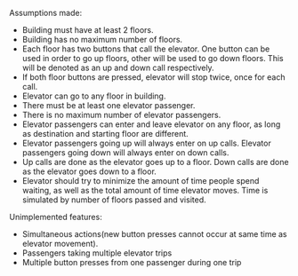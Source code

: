 Assumptions made:
- Building must have at least 2 floors.
- Building has no maximum number of floors.
- Each floor has two buttons that call the elevator. One button can be used in order to go up floors, other will be used to go down floors. This will be denoted as an up and down call respectively.
- If both floor buttons are pressed, elevator will stop twice, once for each call.
- Elevator can go to any floor in building.
- There must be at least one elevator passenger.
- There is no maximum number of elevator passengers.
- Elevator passengers can enter and leave elevator on any floor, as long as destination and starting floor are different.
- Elevator passengers going up will always enter on up calls. Elevator passengers going down will always enter on down calls.
- Up calls are done as the elevator goes up to a floor. Down calls are done as the elevator goes down to a floor.
- Elevator should try to minimize the amount of time people spend waiting, as well as the total amount of time elevator moves. Time is simulated by number of floors passed and visited.

Unimplemented features:
- Simultaneous actions(new button presses cannot occur at same time as elevator movement).
- Passengers taking multiple elevator trips
- Multiple button presses from one passenger during one trip
